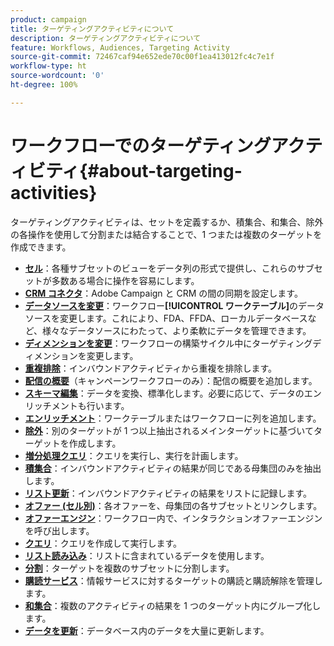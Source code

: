 ```yaml
---
product: campaign
title: ターゲティングアクティビティについて
description: ターゲティングアクティビティについて
feature: Workflows, Audiences, Targeting Activity
source-git-commit: 72467caf94e652ede70c00f1ea413012fc4c7e1f
workflow-type: ht
source-wordcount: '0'
ht-degree: 100%

---
```


# ワークフローでのターゲティングアクティビティ{#about-targeting-activities}

ターゲティングアクティビティは、セットを定義するか、積集合、和集合、除外の各操作を使用して分割または結合することで、1 つまたは複数のターゲットを作成できます。

* **[セル](cells.md)**：各種サブセットのビューをデータ列の形式で提供し、これらのサブセットが多数ある場合に操作を容易にします。
* **[CRM コネクタ](crm-connector.md)**：Adobe Campaign と CRM の間の同期を設定します。
* **[データソースを変更](change-data-source.md)**：ワークフロー&#x200B;**[!UICONTROL ワークテーブル]**&#x200B;のデータソースを変更します。これにより、FDA、FFDA、ローカルデータベースなど、様々なデータソースにわたって、より柔軟にデータを管理できます。
* **[ディメンションを変更](change-dimension.md)**：ワークフローの構築サイクル中にターゲティングディメンションを変更します。
* **[重複排除](deduplication.md)**：インバウンドアクティビティから重複を排除します。
* **[配信の概要](delivery-outline.md)**（キャンペーンワークフローのみ）：配信の概要を追加します。
* **[スキーマ編集](edit-schema.md)**：データを変換、標準化します。必要に応じて、データのエンリッチメントも行います。
* **[エンリッチメント](enrichment.md)**：ワークテーブルまたはワークフローに列を追加します。
* **[除外](exclusion.md)**：別のターゲットが 1 つ以上抽出されるメインターゲットに基づいてターゲットを作成します。
* **[増分処理クエリ](incremental-query.md)**：クエリを実行し、実行を計画します。
* **[積集合](intersection.md)**：インバウンドアクティビティの結果が同じである母集団のみを抽出します。
* **[リスト更新](list-update.md)**：インバウンドアクティビティの結果をリストに記録します。
* **[オファー (セル別)](offers-by-cell.md)**：各オファーを、母集団の各サブセットとリンクします。
* **[オファーエンジン](offer-engine.md)**：ワークフロー内で、インタラクションオファーエンジンを呼び出します。
* **[クエリ](query.md)**：クエリを作成して実行します。
* **[リスト読み込み](read-list.md)**：リストに含まれているデータを使用します。
* **[分割](split.md)**：ターゲットを複数のサブセットに分割します。
* **[購読サービス](subscription-services.md)**：情報サービスに対するターゲットの購読と購読解除を管理します。
* **[和集合](union.md)**：複数のアクティビティの結果を 1 つのターゲット内にグループ化します。
* **[データを更新](update-data.md)**：データベース内のデータを大量に更新します。

